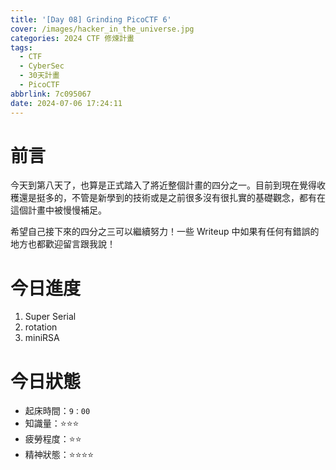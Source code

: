 ```yaml
---
title: '[Day 08] Grinding PicoCTF 6'
cover: /images/hacker_in_the_universe.jpg
categories: 2024 CTF 修煉計畫
tags:
  - CTF
  - CyberSec
  - 30天計畫
  - PicoCTF
abbrlink: 7c095067
date: 2024-07-06 17:24:11
---
```


# 前言

今天到第八天了，也算是正式踏入了將近整個計畫的四分之一。目前到現在覺得收穫還是挺多的，不管是新學到的技術或是之前很多沒有很扎實的基礎觀念，都有在這個計畫中被慢慢補足。

希望自己接下來的四分之三可以繼續努力！一些 Writeup 中如果有任何有錯誤的地方也都歡迎留言跟我說！

# 今日進度

1. Super Serial
2. rotation
3. miniRSA

# 今日狀態

-   起床時間：`9：00`
-   知識量：⭐⭐⭐
-   疲勞程度：⭐⭐
-   精神狀態：⭐⭐⭐⭐
